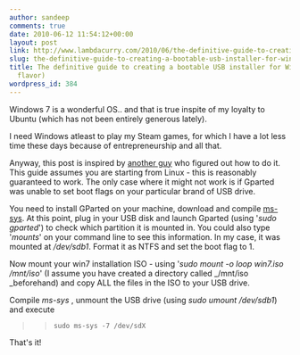 ```yaml
---
author: sandeep
comments: true
date: 2010-06-12 11:54:12+00:00
layout: post
link: http://www.lambdacurry.com/2010/06/the-definitive-guide-to-creating-a-bootable-usb-installer-for-windows-7-any-flavor/
slug: the-definitive-guide-to-creating-a-bootable-usb-installer-for-windows-7-any-flavor
title: The definitive guide to creating a bootable USB installer for Windows 7 (any
  flavor)
wordpress_id: 384
---
```


Windows 7 is a wonderful OS.. and that is true inspite of my loyalty to Ubuntu (which has not been entirely generous lately).

I need Windows atleast to play my Steam games, for which I have a lot less time these days because of entrepreneurship and all that.

Anyway, this post is inspired by [another guy](http://www.linuxquestions.org/questions/linux-software-2/creating-windows-7-bootable-usb-from-linux-762229/#post3946086) who figured out how to do it. This guide assumes you are starting from Linux - this is reasonably guaranteed to work. The only case where it might not work is if Gparted was unable to set boot flags on your particular brand of USB drive.

You need to install GParted on your machine, download and compile [ms-sys](http://ms-sys.sourceforge.net/#Download). At this point, plug in your USB disk and launch Gparted (using '_sudo gparted_') to check which partition it is mounted in. You could also type '_mounts_' on your command line to see this information. In my case, it was mounted at _/dev/sdb1_. Format it as NTFS and set the boot flag to 1.

Now mount your win7 installation ISO - using '﻿_sudo mount -o loop win7.iso /mnt/iso_' (I assume you have created a directory called _/mnt/iso _beforehand) and copy ALL the files in the ISO to your USB drive.

Compile _ms-sys_ , unmount the USB drive (using _sudo_ _umount /dev/sdb1_) and execute


<blockquote>

>     
>     sudo ms-sys -7 /dev/sdX
> 
> 
</blockquote>


That's it!
